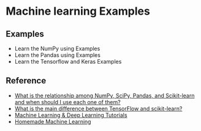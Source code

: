 # Machine learning Examples

## Examples
- Learn the NumPy using Examples
- Learn the Pandas using Examples
- Learn the Tensorflow and Keras Examples

## Reference
- [What is the relationship among NumPy, SciPy, Pandas, and Scikit-learn and when should I use each one of them?](https://www.quora.com/What-is-the-relationship-among-NumPy-SciPy-Pandas-and-Scikit-learn-and-when-should-I-use-each-one-of-them)
- [What is the main difference between TensorFlow and scikit-learn?](https://sebastianraschka.com/faq/docs/tensorflow-vs-scikitlearn.html)
- [Machine Learning & Deep Learning Tutorials](https://github.com/ujjwalkarn/Machine-Learning-Tutorials)
- [Homemade Machine Learning](https://github.com/trekhleb/homemade-machine-learning)

